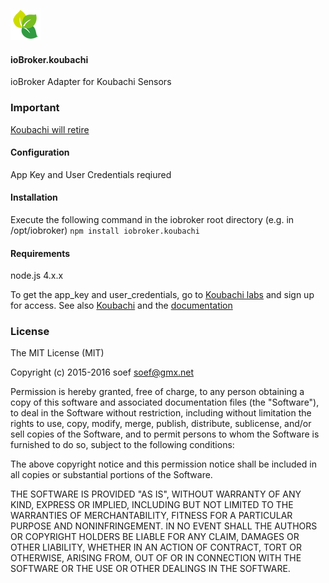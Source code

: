 ![Logo](admin/koubachi.png)
#### ioBroker.koubachi

ioBroker Adapter for Koubachi Sensors

### Important

[Koubachi will retire](http://www.koubachi.com/)

#### Configuration
App Key and User Credentials reqiured

#### Installation
Execute the following command in the iobroker root directory (e.g. in /opt/iobroker)
``
npm install iobroker.koubachi 
``
#### Requirements

node.js 4.x.x

To get the app_key and user_credentials, go to [Koubachi labs](http://labs.koubachi.com) and sign up for access. 
See also [Koubachi](http://koubachi.com) and the [documentation](http://labs.koubachi.com/documentations?locale=en)

### License
The MIT License (MIT)

Copyright (c) 2015-2016 soef <soef@gmx.net>

Permission is hereby granted, free of charge, to any person obtaining a copy
of this software and associated documentation files (the "Software"), to deal
in the Software without restriction, including without limitation the rights
to use, copy, modify, merge, publish, distribute, sublicense, and/or sell
copies of the Software, and to permit persons to whom the Software is
furnished to do so, subject to the following conditions:

The above copyright notice and this permission notice shall be included in
all copies or substantial portions of the Software.

THE SOFTWARE IS PROVIDED "AS IS", WITHOUT WARRANTY OF ANY KIND, EXPRESS OR
IMPLIED, INCLUDING BUT NOT LIMITED TO THE WARRANTIES OF MERCHANTABILITY,
FITNESS FOR A PARTICULAR PURPOSE AND NONINFRINGEMENT. IN NO EVENT SHALL THE
AUTHORS OR COPYRIGHT HOLDERS BE LIABLE FOR ANY CLAIM, DAMAGES OR OTHER
LIABILITY, WHETHER IN AN ACTION OF CONTRACT, TORT OR OTHERWISE, ARISING FROM,
OUT OF OR IN CONNECTION WITH THE SOFTWARE OR THE USE OR OTHER DEALINGS IN
THE SOFTWARE.
